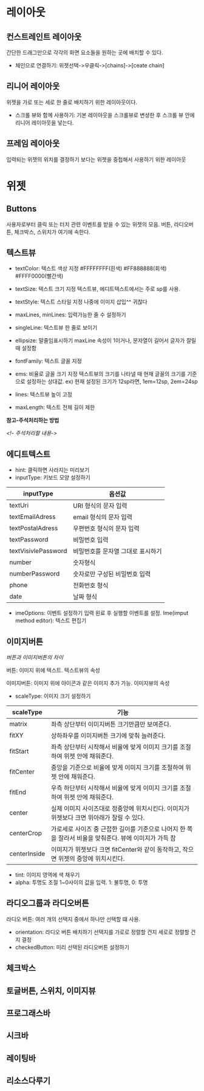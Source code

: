 # 레이아웃
## 컨스트레인트 레이아웃
간단한 드래그만으로 각각의 화면 요소들을 원하는 곳에 배치할 수 있다.
* 체인으로 연결하기: 위젯선택->우클릭->[chains]->[ceate chain]

## 리니어 레이아웃
위젯을 가로 또는 세로 한 줄로 배치하기 위한 레이아웃이다.
* 스크롤 뷰와 함께 사용하기:
기본 레이아웃을 스크롤뷰로 변셩한 후 스크롤 뷰 안에 리니어 레이아웃을 넣는다.

## 프레임 레이아웃
입력되는 위젯의 위치를 결정하기 보다는 위젯을 중첩해서 사용하기 위한 레이아웃

# 위젯
## Buttons
사용자로부터 클릭 또는 터치 관련 이벤트를 받을 수 있는 위젯의 모음.
버튼, 라디오버튼, 체크박스, 스위치가 여기에 속한다.

## 텍스트뷰
- textColor: 텍스트 색상 지정
#FFFFFFFF(흰색) #FF888888(회색) #FFFF0000(빨간색)



- textSize: 텍스트 크기 지정
텍스트뷰, 에디트텍스트에서는 주로 sp를 사용.

- textStyle: 텍스트 스타일 지정
나중에 이미지 삽입^^ 귀찮다

- maxLines, minLines: 입력가능한 줄 수 설정하기

- singleLine: 텍스트뷰 한 줄로 보이기

- ellipsize: 말줄임표시하기
maxLine 속성이 1이거나, 문자열이 길어서 글자가 잘릴 때 설정함

- fontFamily: 텍스트 글꼴 지정
- ems: 비율로 글꼴 크기 지정
텍스트뷰의 크기를 나타낼 때 현재 글꼴의 크기를 기준으로 설정하는 상대값. ex) 현재 설정된 크기가 12sp라면, 1em=12sp, 2em=24sp

- lines: 텍스트뷰 높이 고정

- maxLength: 텍스트 전체 길이 제한

**참고-주석처리하는 방법**

*<!- 주석처리할 내용->*


## 에디트텍스트
- hint: 클릭하면 사라지는 미리보기
- inputType: 키보드 모양 설정하기

|inputType|옵션값|
|-----|-----|
|textUri|URI 형식의 문자 입력|
|textEmailAdress|email 형식의 문자 입력|
|textPostalAdress|우편번호 형식의 문자 입력|
|textPassword|비밀번호 입력|
|textVisivlePassword|비밀번호를 문자열 그대로 표시하기|
|number|숫자형식|
|numberPassword|숫자로만 구성된 비밀번호 입력|
|phone|전화번호 형식|
|date|날짜 형식|

- imeOptions: 이벤트 설정하기
입력 왼료 후 실행할 이벤트를 설정. Ime(imput method editor): 텍스트 편집기

## 이미지버튼
*버튼과 이미지버튼의 차이*

버튼: 이미지 위에 텍스트. 텍스트뷰의 속성

이미지버튼: 이미지 위에 아이콘과 같은 이미지 추가 가능. 이미지뷰의 속성

- scaleType: 이미지 크기 설정하기

|scaleType|기능|
|-----|--------|
|matrix|좌측 상단부터 이미지버튼 크기만큼만 보여준다.|
|fitXY|상하좌우를 이미지버튼 크기에 맞춰 늘려준다.|
|fitStart|좌측 상단부터 시작해서 비율에 맞게 이미지 크기를 조절하여 위젯 안에 채워준다.|
|fitCenter|중앙을 기준으로 비율에 맞게 이미지 크기를 조절하여 위젯 안에 채워준다.|
|fitEnd|우측 하단부터 시작해서 비율에 맞게 이미지 크기를 조절하여 위젯 안에 채워준다.|
|center|실제 이미지 사이즈대로 정중앙에 위치시킨다. 이미지가 위젯보다 크면 위아래가 잘릴 수 있다.|
|centerCrop|가로세로 사이즈 중 근접한 길이를 기준으로 나머지 한 쪽을 잘라서 비율을 맞춰준다. 뷰에 이미지가 가득 참|
|centerInside|이미지가 위젯보다 크면 fitCenter와 같이 동작하고, 작으면 위젯의 중앙에 위치시킨다.|

- tint: 이미지 영역에 색 채우기
- alpha: 투명도 조절
1~0사이의 값을 입력. 1: 불투명, 0: 투명

## 라디오그룹과 라디오버튼
라디오 버튼: 여러 개의 선택지 중에서 하나만 선택할 떄 사용.
- orientation: 라디오 버튼 배치하기
선택지를 가로로 정렬할 건지 세로로 정렬할 건지 결정
- checkedButton: 미리 선택된 라디오버튼 설정하기


## 체크박스
## 토글버튼, 스위치, 이미지뷰
## 프로그래스바
## 시크바
## 레이팅바
## 리소스다루기

